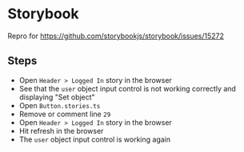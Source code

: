 # Storybook

Repro for https://github.com/storybookjs/storybook/issues/15272

## Steps

- Open `Header > Logged In` story in the browser
- See that the `user` object input control is not working correctly and displaying "Set object"
- Open `Button.stories.ts`
- Remove or comment line `29`
- Open `Header > Logged In` story in the browser
- Hit refresh in the browser
- The `user` object input control is working again
